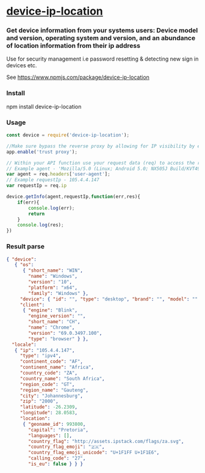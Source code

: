 # [device-ip-location](https://www.npmjs.com/package/device-ip-location)

### Get device information from your systems users: Device model and version, operating system and version, and an abundance of location information from their ip address

Use for security management i.e password resetting & detecting new sign in devices etc.

See https://www.npmjs.com/package/device-ip-location 

### Install

npm install device-ip-location 

### Usage

```js
const device = require('device-ip-location');

//Make sure bypass the reverse proxy by allowing for IP visibility by enabling proxy trust if you're using express:
app.enable('trust proxy');

// Within your API function use your request data (req) to access the required parameters (ip and header)
// Example agent - 'Mozilla/5.0 (Linux; Android 5.0; NX505J Build/KVT49L) AppleWebKit/537.36 (KHTML, like Gecko) Chrome/43.0.2357.78 Mobile Safari/537.36';
var agent = req.headers['user-agent'];
// Example requestIp - 105.4.4.147
var requestIp = req.ip

device.getInfo(agent,requestIp,function(err,res){
    if(err){
        console.log(err);
        return
    } 
    console.log(res);
})

```

### Result parse

```json
{ "device":
   { "os":
      { "short_name": "WIN",
        "name": "Windows",
        "version": "10",
        "platform": "x64",
        "family": "Windows" },
     "device": { "id": "", "type": "desktop", "brand": "", "model": "" },
     "client":
      { "engine": "Blink",
        "engine_version": "",
        "short_name": "CH",
        "name": "Chrome",
        "version": "69.0.3497.100",
        "type": "browser" } },
  "locale":
   { "ip": "105.4.4.147",
     "type": "ipv4",
     "continent_code": "AF",
     "continent_name": "Africa",
     "country_code": "ZA",
     "country_name": "South Africa",
     "region_code": "GT",
     "region_name": "Gauteng",
     "city": "Johannesburg",
     "zip": "2000",
     "latitude": -26.2309,
     "longitude": 28.0583,
     "location":
      { "geoname_id": 993800,
        "capital": "Pretoria",
        "languages": [],
        "country_flag": "http://assets.ipstack.com/flags/za.svg",
        "country_flag_emoji": "🇿🇦",
        "country_flag_emoji_unicode": "U+1F1FF U+1F1E6",
        "calling_code": "27",
        "is_eu": false } } }

```
